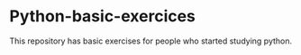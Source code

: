 # Python-basic-exercices
This repository has basic exercises for people who started studying python.
